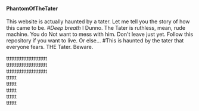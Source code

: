 #### PhantomOfTheTater
This website is actually haunted by a tater. Let me tell you the story of how this came to be.
#*Deep breath*
I Dunno.
The Tater is ruthless, mean, rude machine.
You do Not want to mess with him.
Don't leave just yet.
Follow this repository if you want to live.
Or else...
#This is haunted by the tater that everyone fears. THE Tater. Beware.


tttttttttttttttttttttttt <br>
tttttttttttttttttttttttt <br>
tttttttttttttttttttttttt <br>
         tttttt <br>
         tttttt <br>
         tttttt <br>
         tttttt <br>
         tttttt <br>

